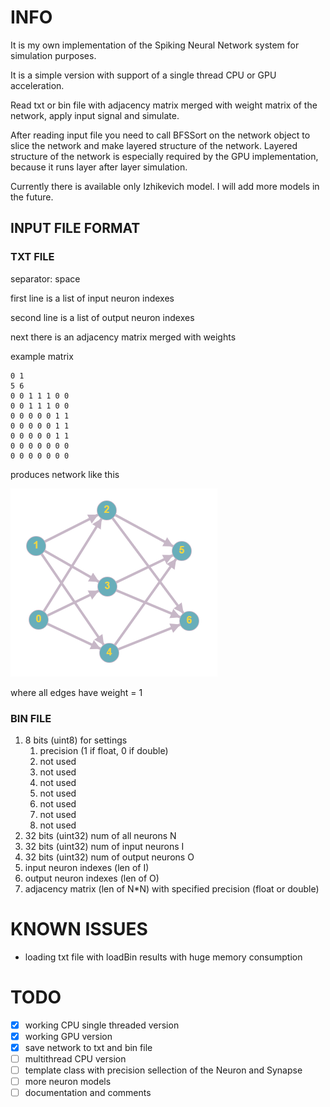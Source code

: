 # INFO
It is my own implementation of the Spiking Neural Network system for simulation purposes. 

It is a simple version with support of a single thread CPU or GPU acceleration. 

Read txt or bin file with adjacency matrix merged with weight matrix of the network, apply input signal and simulate.

After reading input file you need to call BFSSort on the network object to slice the network and make layered structure of the network. Layered structure of the network is especially required by the GPU implementation, because it runs layer after layer simulation.

Currently there is available only Izhikevich model. I will add more models in the future.



## INPUT FILE FORMAT
### TXT FILE
separator: space

first line is a list of input neuron indexes

second line is a list of output neuron indexes

next there is an adjacency matrix merged with weights

example matrix
```
0 1
5 6
0 0 1 1 1 0 0
0 0 1 1 1 0 0
0 0 0 0 0 1 1
0 0 0 0 0 1 1
0 0 0 0 0 1 1
0 0 0 0 0 0 0
0 0 0 0 0 0 0
```
produces network like this

![graph](/doc/images/graph.PNG)

where all edges have weight = 1

### BIN FILE
1. 8 bits (uint8) for settings
    1. precision (1 if float, 0 if double)
    1. not used
    1. not used
    1. not used
    1. not used
    1. not used
    1. not used
    1. not used
1. 32 bits (uint32) num of all neurons N
1. 32 bits (uint32) num of input neurons I
1. 32 bits (uint32) num of output neurons O
1. input neuron indexes (len of I)
1. output neuron indexes (len of O)
1. adjacency matrix (len of N*N) with specified precision (float or double)

# KNOWN ISSUES

* loading txt file with loadBin results with huge memory consumption

# TODO
- [x] working CPU single threaded version
- [x] working GPU version
- [x] save network to txt and bin file
- [ ] multithread CPU version
- [ ] template class with precision sellection of the Neuron and Synapse
- [ ] more neuron models
- [ ] documentation and comments 